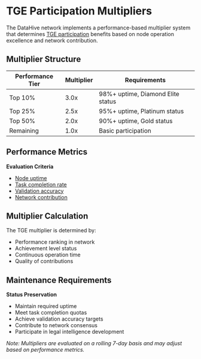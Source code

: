 # TGE Participation Multipliers

The DataHive network implements a performance-based multiplier system that determines [TGE participation](/docs/onboarding/tge/participation.md) benefits based on node operation excellence and network contribution.

## Multiplier Structure

| Performance Tier | Multiplier | Requirements |
|-----------------|------------|--------------|
| Top 10% | 3.0x | 98%+ uptime, Diamond Elite status |
| Top 25% | 2.5x | 95%+ uptime, Platinum status |
| Top 50% | 2.0x | 90%+ uptime, Gold status |
| Remaining | 1.0x | Basic participation |

## Performance Metrics

**Evaluation Criteria**
- [Node uptime](/docs/onboarding/performance/uptime.md)
- [Task completion rate](/docs/onboarding/performance/tasks.md)
- [Validation accuracy](/docs/onboarding/performance/validation.md)
- [Network contribution](/docs/onboarding/network/contribution.md)

## Multiplier Calculation

The TGE multiplier is determined by:
- Performance ranking in network
- Achievement level status
- Continuous operation time
- Quality of contributions

## Maintenance Requirements

**Status Preservation**
- Maintain required uptime
- Meet task completion quotas
- Achieve validation accuracy targets
- Contribute to network consensus
- Participate in legal intelligence development

*Note: Multipliers are evaluated on a rolling 7-day basis and may adjust based on performance metrics.*

